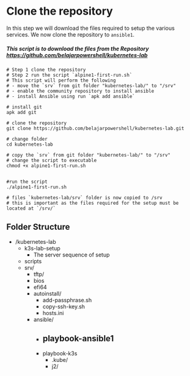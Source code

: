 # Clone the repository

In this step we will download the files required to setup the various services. We now clone the repository to `ansible1`.

#####  This script is to download the files  from the Repository https://github.com/belajarpowershell/kubernetes-lab

```
# Step 1 clone the repository
# Step 2 run the script `alpine1-first-run.sh`
# This script will perform the following
# - move the `srv` from git folder "kubernetes-lab/" to "/srv" 
# - enable the community repository to install ansible
# - install Ansible using run `apk add ansible`

# install git 
apk add git

# clone the repository
git clone https://github.com/belajarpowershell/kubernetes-lab.git

# change folder
cd kubernetes-lab

# copy the `srv` from git folder "kubernetes-lab/" to "/srv" 
# change the script to executable
chmod +x alpine1-first-run.sh


#run the script 
./alpine1-first-run.sh

# files `kubernetes-lab/srv` folder is now copied to /srv
# this is important as the files required for the setup must be located at `/srv/`

```





## Folder Structure

- /kubernetes-lab
    - k3s-lab-setup
      - The server sequence of setup
  - scripts
  - srv/
      - tftp/
      - bios
      - efi64
    - autoinstall/
      - add-passphrase.sh
      - copy-ssh-key.sh
      - hosts.ini
    - ansible/
      - playbook-ansible1
        - 
      - playbook-k3s
        - .kube/
        - j2/


```
